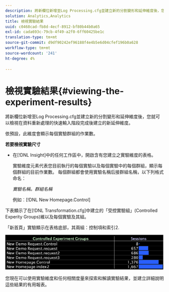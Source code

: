 ```yaml
---
description: 將新欄位新增至Log Processing.cfg並建立新的分割變形和延伸維度後，您就可以檢視在資料重新處理的快速輸入階段完成後建立的新延伸維度。
solution: Analytics,Analytics
title: 檢視實驗結果
uuid: c0468cad-fb8d-4ecf-8912-bf80b44b0a65
exl-id: cada693c-79cb-4f49-a2f0-6ff60425be1c
translation-type: tm+mt
source-git-commit: d9df90242ef96188f4e4b5e6d04cfef196b0a628
workflow-type: tm+mt
source-wordcount: '241'
ht-degree: 4%

---
```


# 檢視實驗結果{#viewing-the-experiment-results}

將新欄位新增至Log Processing.cfg並建立新的分割變形和延伸維度後，您就可以檢視在資料重新處理的快速輸入階段完成後建立的新延伸維度。

依預設，此維度會顯示每個實驗群組的作業數。

**若要檢視實驗尺寸**

* 在[!DNL Insight]中的任何工作區中，開啟含有您建立之實驗維度的表格。

   實驗維度元素代表您目前執行的每個實驗以及每個實驗中的每個群組，顯示每個群組的目前作業數。 每個群組都會使用實驗名稱后接群組名稱，以下列格式命名：

   *實驗名稱。群組名稱*

   例如︰[!DNL New Homepage.Control]

下表顯示了在[!DNL Transformation.cfg]中建立的「受控實驗組」(Controlled Experity Groups)維以及每個實驗及其組。

「新首頁」實驗顯示在表格底部，其兩組：控制項和索引2.

![](assets/controlledexpgrps.png)

您現在可以使用實驗維度和任何相關度量來探索和解讀實驗結果，並建立詳細說明這些結果的有用報表。
